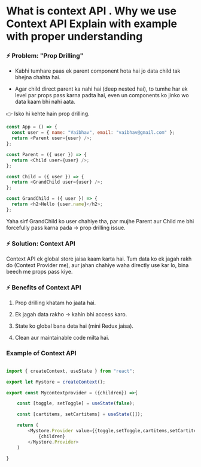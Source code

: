 # What is context API . Why we use Context API Explain with example with proper understanding 

### ⚡ Problem: "Prop Drilling"

* Kabhi tumhare paas ek parent component hota hai jo data child tak bhejna chahta hai.

* Agar child direct parent ka nahi hai (deep nested hai), to tumhe har ek level par props pass karna padta hai, even un components ko jinko wo data kaam bhi nahi aata.

👉 Isko hi kehte hain prop drilling.


```javascript
const App = () => {
  const user = { name: "Vaibhav", email: "vaibhav@gmail.com" };
  return <Parent user={user} />;
};

const Parent = ({ user }) => {
  return <Child user={user} />;
};

const Child = ({ user }) => {
  return <GrandChild user={user} />;
};

const GrandChild = ({ user }) => {
  return <h2>Hello {user.name}</h2>;
};

```

Yaha sirf GrandChild ko user chahiye tha, par mujhe Parent aur Child me bhi forcefully pass karna pada → prop drilling issue.

### ⚡ Solution: Context API

Context API ek global store jaisa kaam karta hai. Tum data ko ek jagah rakh do (Context Provider me), aur jahan chahiye waha directly use kar lo, bina beech me props pass kiye.


### ⚡ Benefits of Context API

1. Prop drilling khatam ho jaata hai.

2. Ek jagah data rakho → kahin bhi access karo.

3. State ko global bana deta hai (mini Redux jaisa).

4. Clean aur maintainable code milta hai.

### Example of Context API
```javascript

import { createContext, useState } from "react";

export let Mystore = createContext();

export const Mycontextprovider = ({children}) =>{

    const [toggle, setToggle] = useState(false);

    const [cartitems, setCartitems] = useState([]);

    return (
        <Mystore.Provider value={{toggle,setToggle,cartitems,setCartitems}}>
            {children}
        </Mystore.Provider>
    )

}
```